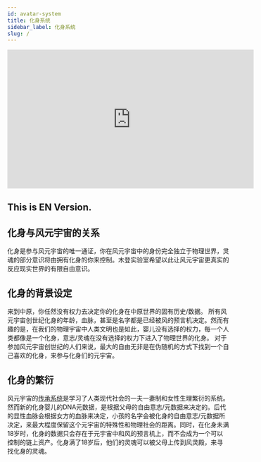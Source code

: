 ```yaml
---
id: avatar-system
title: 化身系统
sidebar_label: 化身系统
slug: /
---
```

<p align="center">
<iframe width="560" height="315" src="https://www.youtube.com/embed/uKAl09h8cF0" title="YouTube video player" frameborder="0" allow="accelerometer; autoplay; clipboard-write; encrypted-media; gyroscope; picture-in-picture" allowfullscreen></iframe>
</p>

## This is EN Version.

## 化身与风元宇宙的关系
化身是参与风元宇宙的唯一通证，你在风元宇宙中的身份完全独立于物理世界，灵魂的部分意识将由拥有化身的你来控制。木登实验室希望以此让风元宇宙更真实的反应现实世界的有限自由意识。 
## 化身的背景设定
来到中原，你任然没有权力去决定你的化身在中原世界的固有历史/数据。 所有风元宇宙创世纪化身的年龄，血脉，甚至是名字都是已经被风的预言机决定。然而有趣的是，在我们的物理宇宙中人类文明也是如此，婴儿没有选择的权力，每一个人类都像是一个化身，意志/灵魂在没有选择的权力下进入了物理世界的化身。 对于参加风元宇宙创世纪的人们来说，最大的自由无非是在伪随机的方式下找到一个自己喜欢的化身，来参与化身们的元宇宙。 
## 化身的繁衍
风元宇宙的[传承系统](legacy-system)是学习了人类现代社会的一夫一妻制和女性生理繁衍的系统。 然而新的化身婴儿的DNA元数据，是根据父母的自由意志/元数据来决定的。后代的显性血脉会根据女方的血脉来决定，小孩的名字会被化身的自由意志/元数据所决定，来最大程度保留这个元宇宙的特殊性和物理社会的距离。同时，在化身未满18岁时，化身的数据只会存在于元宇宙中和风的预言机上，而不会成为一个可以控制的链上资产。化身满了18岁后，他们的灵魂可以被父母上传到风灵殿，来寻找化身的灵魂。
